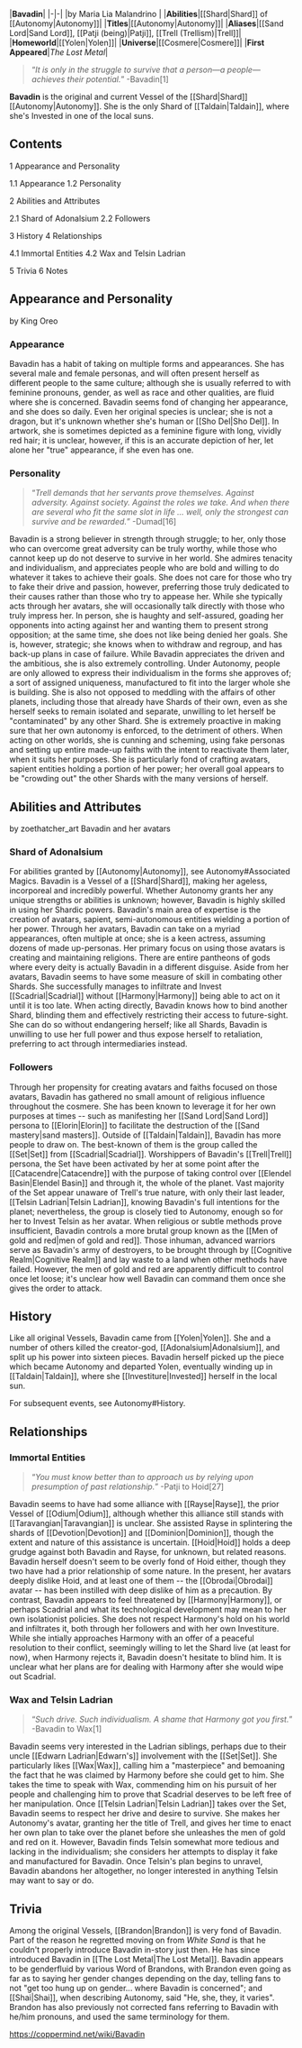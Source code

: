 |**Bavadin**|
|-|-|
|by  Maria Lia Malandrino |
|**Abilities**|[[Shard\|Shard]] of [[Autonomy\|Autonomy]]|
|**Titles**|[[Autonomy\|Autonomy]]|
|**Aliases**|[[Sand Lord\|Sand Lord]], [[Patji (being)\|Patji]], [[Trell (Trellism)\|Trell]]|
|**Homeworld**|[[Yolen\|Yolen]]|
|**Universe**|[[Cosmere\|Cosmere]]|
|**First Appeared**|*The Lost Metal*|

>“*It is only in the struggle to survive that a person—a people—achieves their potential.*”
\-Bavadin[1]


**Bavadin** is the original and current Vessel of the [[Shard\|Shard]] [[Autonomy\|Autonomy]]. She is the only Shard of [[Taldain\|Taldain]], where she's Invested in one of the local suns.

## Contents

1 Appearance and Personality

1.1 Appearance
1.2 Personality


2 Abilities and Attributes

2.1 Shard of Adonalsium
2.2 Followers


3 History
4 Relationships

4.1 Immortal Entities
4.2 Wax and Telsin Ladrian


5 Trivia
6 Notes


## Appearance and Personality
 by  King Oreo 
### Appearance
Bavadin has a habit of taking on multiple forms and appearances. She has several male and female personas, and will often present herself as different people to the same culture; although she is usually referred to with feminine pronouns, gender, as well as race and other qualities, are fluid where she is concerned. Bavadin seems fond of changing her appearance, and she does so daily. Even her original species is unclear; she is not a dragon, but it's unknown whether she's human or [[Sho Del\|Sho Del]]. In artwork, she is sometimes depicted as a feminine figure with long, vividly red hair; it is unclear, however, if this is an accurate depiction of her, let alone her "true" appearance, if she even has one.

### Personality
>“*Trell demands that her servants prove themselves. Against adversity. Against society. Against the roles we take. And when there are several who fit the same slot in life … well, only the strongest can survive and be rewarded.*”
\-Dumad[16]


Bavadin is a strong believer in strength through struggle; to her, only those who can overcome great adversity can be truly worthy, while those who cannot keep up do not deserve to survive in her world. She admires tenacity and individualism, and appreciates people who are bold and willing to do whatever it takes to achieve their goals. She does not care for those who try to fake their drive and passion, however, preferring those truly dedicated to their causes rather than those who try to appease her. While she typically acts through her avatars, she will occasionally talk directly with those who truly impress her. In person, she is haughty and self-assured, goading her opponents into acting against her and wanting them to present strong opposition; at the same time, she does not like being denied her goals. She is, however, strategic; she knows when to withdraw and regroup, and has back-up plans in case of failure.
While Bavadin appreciates the driven and the ambitious, she is also extremely controlling. Under Autonomy, people are only allowed to express their individualism in the forms she approves of; a sort of assigned uniqueness, manufactured to fit into the larger whole she is building. She is also not opposed to meddling with the affairs of other planets, including those that already have Shards of their own, even as she herself seeks to remain isolated and separate, unwilling to let herself be "contaminated" by any other Shard. She is extremely proactive in making sure that her own autonomy is enforced, to the detriment of others.
When acting on other worlds, she is cunning and scheming, using fake personas and setting up entire made-up faiths with the intent to reactivate them later, when it suits her purposes. She is particularly fond of crafting avatars, sapient entities holding a portion of her power; her overall goal appears to be "crowding out" the other Shards with the many versions of herself.

## Abilities and Attributes
 by  zoethatcher_art  Bavadin and her avatars
### Shard of Adonalsium
For abilities granted by [[Autonomy\|Autonomy]], see Autonomy#Associated Magics.
Bavadin is a Vessel of a [[Shard\|Shard]], making her ageless, incorporeal and incredibly powerful. Whether Autonomy grants her any unique strengths or abilities is unknown; however, Bavadin is highly skilled in using her Shardic powers.
Bavadin's main area of expertise is the creation of avatars, sapient, semi-autonomous entities wielding a portion of her power. Through her avatars, Bavadin can take on a myriad appearances, often multiple at once; she is a keen actress, assuming dozens of made up-personas. Her primary focus on using those avatars is creating and maintaining religions. There are entire pantheons of gods where every deity is actually Bavadin in a different disguise.
Aside from her avatars, Bavadin seems to have some measure of skill in combating other Shards. She successfully manages to infiltrate and Invest [[Scadrial\|Scadrial]] without [[Harmony\|Harmony]] being able to act on it until it is too late. When acting directly, Bavadin knows how to bind another Shard, blinding them and effectively restricting their access to future-sight. She can do so without endangering herself; like all Shards, Bavadin is unwilling to use her full power and thus expose herself to retaliation, preferring to act through intermediaries instead.

### Followers
Through her propensity for creating avatars and faiths focused on those avatars, Bavadin has gathered no small amount of religious influence throughout the cosmere. She has been known to leverage it for her own purposes at times -- such as manifesting her [[Sand Lord\|Sand Lord]] persona to [[Elorin\|Elorin]] to facilitate the destruction of the [[Sand mastery\|sand masters]].
Outside of [[Taldain\|Taldain]], Bavadin has more people to draw on. The best-known of them is the group called the [[Set\|Set]] from [[Scadrial\|Scadrial]]. Worshippers of Bavadin's [[Trell\|Trell]] persona, the Set have been activated by her at some point after the [[Catacendre\|Catacendre]] with the purpose of taking control over [[Elendel Basin\|Elendel Basin]] and through it, the whole of the planet. Vast majority of the Set appear unaware of Trell's true nature, with only their last leader, [[Telsin Ladrian\|Telsin Ladrian]], knowing Bavadin's full intentions for the planet; nevertheless, the group is closely tied to Autonomy, enough so for her to Invest Telsin as her avatar.
When religious or subtle methods prove insufficient, Bavadin controls a more brutal group known as the [[Men of gold and red\|men of gold and red]]. Those inhuman, advanced warriors serve as Bavadin's army of destroyers, to be brought through by [[Cognitive Realm\|Cognitive Realm]] and lay waste to a land when other methods have failed. However, the men of gold and red are apparently difficult to control once let loose; it's unclear how well Bavadin can command them once she gives the order to attack.

## History
Like all original Vessels, Bavadin came from [[Yolen\|Yolen]]. She and a number of others killed the creator-god, [[Adonalsium\|Adonalsium]], and split up his power into sixteen pieces. Bavadin herself picked up the piece which became Autonomy and departed Yolen, eventually winding up in [[Taldain\|Taldain]], where she [[Investiture\|Invested]] herself in the local sun.

For subsequent events, see Autonomy#History.
## Relationships
### Immortal Entities
>“*You must know better than to approach us by relying upon presumption of past relationship.*”
\-Patji to Hoid[27]


Bavadin seems to have had some alliance with [[Rayse\|Rayse]], the prior Vessel of [[Odium\|Odium]], although whether this alliance still stands with [[Taravangian\|Taravangian]] is unclear. She assisted Rayse in splintering the shards of [[Devotion\|Devotion]] and [[Dominion\|Dominion]], though the extent and nature of this assistance is uncertain. [[Hoid\|Hoid]] holds a deep grudge against both Bavadin and Rayse, for unknown, but related reasons. Bavadin herself doesn't seem to be overly fond of Hoid either, though they two have had a prior relationship of some nature. In the present, her avatars deeply dislike Hoid, and at least one of them -- the [[Obrodai\|Obrodai]] avatar -- has been instilled with deep dislike of him as a precaution.
By contrast, Bavadin appears to feel threatened by [[Harmony\|Harmony]], or perhaps Scadrial and what its technological development may mean to her own isolationist policies. She does not respect Harmony's hold on his world and infiltrates it, both through her followers and with her own Investiture. While she intially approaches Harmony with an offer of a peaceful resolution to their conflict, seemingly willing to let the Shard live (at least for now), when Harmony rejects it, Bavadin doesn't hesitate to blind him. It is unclear what her plans are for dealing with Harmony after she would wipe out Scadrial.

### Wax and Telsin Ladrian
>“*Such drive. Such individualism. A shame that Harmony got you first.*”
\-Bavadin to Wax[1]


Bavadin seems very interested in the Ladrian siblings, perhaps due to their uncle [[Edwarn Ladrian\|Edwarn's]] involvement with the [[Set\|Set]]. She particularly likes [[Wax\|Wax]], calling him a "masterpiece" and bemoaning the fact that he was claimed by Harmony before she could get to him. She takes the time to speak with Wax, commending him on his pursuit of her people and challenging him to prove that Scadrial deserves to be left free of her manipulation.
Once [[Telsin Ladrian\|Telsin Ladrian]] takes over the Set, Bavadin seems to respect her drive and desire to survive. She makes her Autonomy's avatar, granting her the title of Trell, and gives her time to enact her own plan to take over the planet before she unleashes the men of gold and red on it. However, Bavadin finds Telsin somewhat more tedious and lacking in the individualism; she considers her attempts to display it fake and manufactured for Bavadin. Once Telsin's plan begins to unravel, Bavadin abandons her altogether, no longer interested in anything Telsin may want to say or do.

## Trivia
Among the original Vessels, [[Brandon\|Brandon]] is very fond of Bavadin. Part of the reason he regretted moving on from *White Sand* is that he couldn't properly introduce Bavadin in-story just then. He has since introduced Bavadin in [[The Lost Metal\|The Lost Metal]].
Bavadin appears to be genderfluid by various Word of Brandons, with Brandon even going as far as to saying her gender changes depending on the day, telling fans to not "get too hung up on gender... where Bavadin is concerned"; and [[Shai\|Shai]], when describing Autonomy, said "He, she, they, it varies". Brandon has also previously not corrected fans referring to Bavadin with he/him pronouns, and used the same terminology for them.


https://coppermind.net/wiki/Bavadin